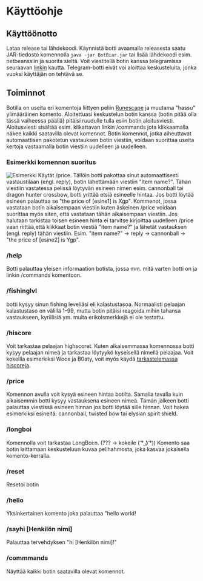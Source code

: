 # Käyttöohje

## Käyttöönotto
Lataa release tai lähdekoodi. Käynnistä botti avaamalla releasesta saatu JAR-tiedosto komennolla ```java -jar BotBiar.jar``` tai lisää lähdekoodi esim. netbeanssiin ja suorita sieltä.
Voit viestitellä botin kanssa telegramissa seuraavan [linkin](https://t.me/BotBiar_bot) kautta. Telegram-botti eivät voi aloittaa keskusteluita,
jonka vuoksi käyttäjän on tehtävä se.

## Toiminnot
Botilla on useita eri komentoja liittyen peliin [Runescape](https://oldschool.runescape.com/) ja muutama "hassu" ylimääräinen komento.
Aloitettuasi keskustelun botin kanssa (botin pitää olla tässä vaiheessa päällä) pitäisi ruudulle tulla esiin botin aloitusviesti. Aloitusviesti
sisältää esim. klikattavan linkin /commands jota klikkaamalla näkee kaikki saatavilla olevat komennot. Botin komennot, jotka aiheuttavat automaattisen 
pakotetun vastauksen botin viestiin, voidaan suorittaa useita kertoja vastaamalla botin viestiin uudelleen ja uudelleen. 

### Esimerkki komennon suoritus
![Esimerkki](https://github.com/Pekkuli/otm-harjoitustyo/blob/master/Harjoitusty%C3%B6/Bot%20Biar/Dokumentaatio/esimerkki.gif)
Käytät /price. 
Tällöin botti pakottaa sinut automaattisesti vastaustilaan (engl. reply), botin lähettämään viestiin "Item name?".
Tähän viestiin vastatessa pelissä löytyvän esineen nimen esim. cannonball tai dragon hunter crossbow, botti yrittää etsiä esineelle hintaa.
Jos botti löytää esineen palauttaa se "the price of [esine1] is Xgp".
Kommenot, jossa vastataan botin aikaisempaan viestiin kuten äskeinen /price voidaan suorittaa myös siten, 
että vastataan tähän aikaisempaan viestiin. Jos halutaan tarkistaa toisen esineen hinta ei tarvitse kirjoittaa uudelleen /price
vaan riittää,että klikkaat botin viestiä "item name?" ja lähetät vastauksen (engl. reply) tähän viestiin. 
Esim. "item name?" -> reply -> cannonball -> "the price of [esine2] is Ygp".

### /help
Botti palauttaa yleisen informaation botista, jossa mm. mitä varten botti on ja linkin /commands komentoon.

### /fishinglvl
botti kysyy sinun fishing leveliäsi eli kalastustasoa.
Normaalisti pelaajan kalastustaso on välillä 1-99, mutta botin pitäisi reagoida mihin tahansa vastaukseen,
kyriilisiä ym. muita erikoismerkkejä ei ole testattu.

### /hiscore
Voit tarkastaa pelaajan highscoret.
Kuten aikaisemmassa komennossa botti kysyy pelaajan nimeä ja tarkastaa löytyykö kyseisellä nimellä pelaajaa.
Voit kokeilla esimerkiksi Woox ja B0aty, voit myös käydä [tarkastelemassa hiscoreja](http://services.runescape.com/m=hiscore_oldschool/overall.ws).

### /price
Komennon avulla voit kysyä esineen hintaa botilta. Samalla tavalla kuin aikaisemmin botti kysyy vastauksena esineen nimeä.
Tämän jälkeen botti palauttaa viestissä esineen hinnan jos botti löytää sille hinnan.
Voit hakea esimerkiksi esineitä: cannonball, twisted bow tai elysian spirit shield.

### /longboi
Komennolla voit tarkastaa LongBoi:n. (??? -> kokeile ( ͡° ͜ʖ ͡°))
Komento saa botin laittamaan keskusteluun kuvaa pelihahmosta, joka kasvaa jokaisella komento-kerralla.

### /reset
Resetoi botin

### /hello
Yksinkertainen komento joka palauttaa "hello world!

### /sayhi [Henkilön nimi]
Palauttaa tervehdyksen "hi [Henkilön nimi]!"

### /commmands
Näyttää kaikki botin saatavilla olevat komennot.
